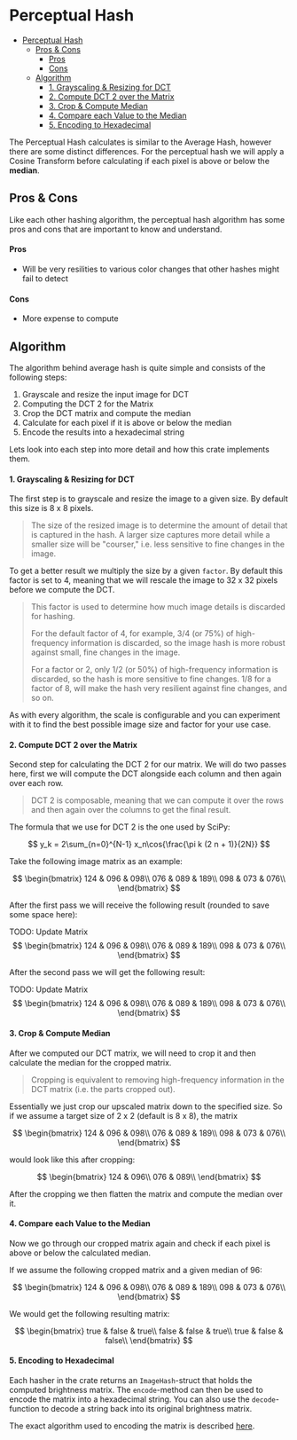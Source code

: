 # Perceptual Hash

- [Perceptual Hash](#perceptual-hash)
  - [Pros \& Cons](#pros--cons)
      - [Pros](#pros)
      - [Cons](#cons)
  - [Algorithm](#algorithm)
      - [1. Grayscaling \& Resizing for DCT](#1-grayscaling--resizing-for-dct)
      - [2. Compute DCT 2 over the Matrix](#2-compute-dct-2-over-the-matrix)
      - [3. Crop \& Compute Median](#3-crop--compute-median)
      - [4. Compare each Value to the Median](#4-compare-each-value-to-the-median)
      - [5. Encoding to Hexadecimal](#5-encoding-to-hexadecimal)

The Perceptual Hash calculates is similar to the Average Hash, however there are some distinct differences. For the perceptual hash we will apply a Cosine Transform before calculating if each pixel is above or below the **median**.

## Pros & Cons

Like each other hashing algorithm, the perceptual hash algorithm has some pros and cons that are important to know and understand.

#### Pros

* Will be very resilities to various color changes that other hashes might fail to detect

#### Cons

* More expense to compute


## Algorithm

The algorithm behind average hash is quite simple and consists of the following steps:

1. Grayscale and resize the input image for DCT
2. Computing the DCT 2 for the Matrix
3. Crop the DCT matrix and compute the median
4. Calculate for each pixel if it is above or below the median
5. Encode the results into a hexadecimal string

Lets look into each step into more detail and how this crate implements them.

#### 1. Grayscaling & Resizing for DCT

The first step is to grayscale and resize the image to a given size. By default this size is 8 x 8 pixels.

> The size of the resized image is to determine the amount of detail that is captured in the hash.
> A larger size captures more detail while a smaller size will be "courser," i.e. less sensitive to
> fine changes in the image.

To get a better result we multiply the size by a given `factor`.
By default this factor is set to 4, meaning that we will rescale the image to 32 x 32 pixels before we compute the DCT.

> This factor is used to determine how much image details is discarded for hashing.
>
> For the default factor of 4, for example, 3/4 (or 75%) of high-frequency information is discarded,
> so the image hash is more robust against small, fine changes in the image.
>
> For a factor or 2, only 1/2 (or 50%) of high-frequency information is discarded, so the hash is more sensitive to fine changes.
> 1/8 for a factor of 8, will make the hash very resilient against fine changes, and so on.

As with every algorithm, the scale is configurable and you can experiment with it to find the best
possible image size and factor for your use case.

#### 2. Compute DCT 2 over the Matrix

Second step for calculating the DCT 2 for our matrix. We will do two passes here, first we will
compute the DCT alongside each column and then again over each row.

> DCT 2 is composable, meaning that we can compute it over the rows and then again over the columns
> to get the final result.

The formula that we use for DCT 2 is the one used by SciPy:

$$
y_k = 2\sum_{n=0}^{N-1} x_n\cos{\frac{\pi k (2 n + 1)}{2N}}
$$

Take the following image matrix as an example:

$$
\begin{bmatrix}
124 & 096 & 098\\
076 & 089 & 189\\
098 & 073 & 076\\
\end{bmatrix}
$$

After the first pass we will receive the following result (rounded to save some space here):

TODO: Update Matrix
$$
\begin{bmatrix}
124 & 096 & 098\\
076 & 089 & 189\\
098 & 073 & 076\\
\end{bmatrix}
$$

After the second pass we will get the following result:

TODO: Update Matrix
$$
\begin{bmatrix}
124 & 096 & 098\\
076 & 089 & 189\\
098 & 073 & 076\\
\end{bmatrix}
$$

#### 3. Crop & Compute Median

After we computed our DCT matrix, we will need to crop it and then calculate the median for the cropped matrix.

> Cropping is equivalent to removing high-frequency information in the DCT matrix (i.e. the parts cropped out).

Essentially we just crop our upscaled matrix down to the specified size. So if we assume a target size of 2 x 2 (default is 8 x 8), the matrix

$$
\begin{bmatrix}
124 & 096 & 098\\
076 & 089 & 189\\
098 & 073 & 076\\
\end{bmatrix}
$$

would look like this after cropping:

$$
\begin{bmatrix}
124 & 096\\
076 & 089\\
\end{bmatrix}
$$

After the cropping we then flatten the matrix and compute the median over it.

#### 4. Compare each Value to the Median

Now we go through our cropped matrix again and check if each pixel is above or below the calculated median.

If we assume the following cropped matrix and a given median of $96$:

$$
\begin{bmatrix}
124 & 096 & 098\\
076 & 089 & 189\\
098 & 073 & 076\\
\end{bmatrix}
$$

We would get the following resulting matrix:

$$
\begin{bmatrix}
true & false & true\\
false & false & true\\
true & false & false\\
\end{bmatrix}
$$

#### 5. Encoding to Hexadecimal

Each hasher in the crate returns an `ImageHash`-struct that holds the computed brightness matrix. The `encode`-method can then be used to encode the matrix into a hexadecimal string. You can also use the `decode`-function to decode a string back into its original brightness matrix.

The exact algorithm used to encoding the matrix is described [here](./encoding.md).